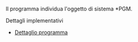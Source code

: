 Il programma individua l'oggetto di sistema *PGM.

Dettagli implementativi
- [Dettaglio programma](Sorgenti/MB/DOC_OGG/OG_PG_D)
